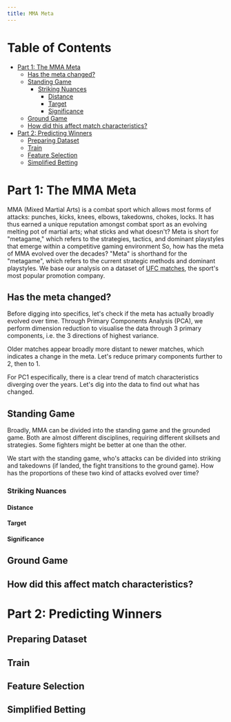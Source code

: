 ```yaml
---
title: MMA Meta
---
```

<!-- ![Image Alt Text](/path/to/image.png)

[Link to interactive graph](https://link.to/interactive/graph) -->

# Table of Contents

- [Part 1: The MMA Meta](#part-1-the-mma-meta)
  - [Has the meta changed?](#has-the-meta-changed)
  - [Standing Game](#standing-game)
    - [Striking Nuances](#striking-nuances)
      - [Distance](#distance)
      - [Target](#target)
      - [Significance](#significance)
  - [Ground Game](#ground-game)
  - [How did this affect match characteristics?](#how-did-this-affect-match-characteristics)
- [Part 2: Predicting Winners](#part-2-predicting-winners)
  - [Preparing Dataset](#preparing-dataset)
  - [Train](#train)
  - [Feature Selection](#feature-selection)
  - [Simplified Betting](#simplified-betting)

# Part 1: The MMA Meta
MMA (Mixed Martial Arts) is a combat sport which allows most forms of attacks: punches, kicks, knees, elbows, takedowns, chokes, locks. It has thus earned a unique reputation amongst combat sport as an evolving melting pot of martial arts; what sticks and what doesn't? 
Meta is short for "metagame," which refers to the strategies, tactics, and dominant playstyles that emerge within a competitive gaming environment
So, how has the meta of MMA evolved over the decades? "Meta" is shorthand for the "metagame", which refers to the current strategic methods and dominant playstyles. We base our analysis on a dataset of [UFC matches](https://www.kaggle.com/datasets/danmcinerney/mma-differentials-and-elo), the sport's most popular promotion company.

## Has the meta changed?
Before digging into specifics, let's check if the meta has actually broadly evolved over time. Through Primary Components Analysis (PCA), we perform dimension reduction to visualise the data through 3 primary components, i.e. the 3 directions of highest variance.

<!-- Plotly figure embed here -->
Older matches appear broadly more distant to newer matches, which indicates a change in the meta. Let's reduce primary components further to 2, then to 1. 
<!-- Plotly figure embed here -->
For PC1 especifically, there is a clear trend of match characteristics diverging over the years. 
Let's dig into the data to find out what has changed.

## Standing Game
Broadly, MMA can be divided into the standing game and the grounded game. Both are almost different disciplines, requiring different skillsets and strategies. Some fighters might be better at one than the other.

We start with the standing game, who's attacks can be divided into striking and takedowns (if landed, the fight transitions to the ground game). How has the proportions of these two kind of attacks evolved over time?
<!-- Plotly figure embed here -->


### Striking Nuances

#### Distance

<!-- Plotly figure embed here -->

#### Target

<!-- Plotly figure embed here -->

#### Significance

<!-- Plotly figure embed here -->

## Ground Game

<!-- Plotly figure embed here -->

## How did this affect match characteristics?

<!-- Plotly figure embed here -->

# Part 2: Predicting Winners

## Preparing Dataset

<!-- Plotly figure embed here -->

## Train

<!-- Plotly figure embed here -->

## Feature Selection

<!-- Plotly figure embed here -->

## Simplified Betting
